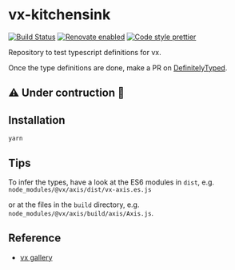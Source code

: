 # vx-kitchensink

[![Build Status](https://travis-ci.com/jackdbd/vx-typescript-kitchensink.svg?branch=master)](https://travis-ci.com/jackdbd/vx-typescript-kitchensink) [![Renovate enabled](https://img.shields.io/badge/renovate-enabled-brightgreen.svg)](https://renovateapp.com/) [![Code style prettier](https://img.shields.io/badge/code_style-prettier-ff69b4.svg?style=flat-square)](https://github.com/prettier/prettier)

Repository to test typescript definitions for vx.

Once the type definitions are done, make a PR on [DefinitelyTyped](https://definitelytyped.org/).

## :warning: Under contruction :construction:

## Installation

```shell
yarn
```

## Tips

To infer the types, have a look at the ES6 modules in `dist`, e.g. `node_modules/@vx/axis/dist/vx-axis.es.js`

or at the files in the `build` directory, e.g. `node_modules/@vx/axis/build/axis/Axis.js`.

## Reference

- [vx gallery](https://vx-demo.now.sh/gallery)